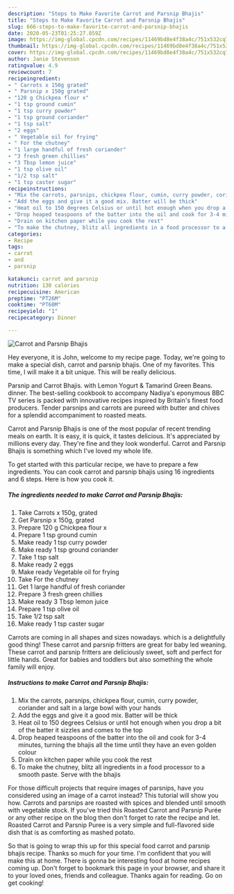 ```yaml
---
description: "Steps to Make Favorite Carrot and Parsnip Bhajis"
title: "Steps to Make Favorite Carrot and Parsnip Bhajis"
slug: 666-steps-to-make-favorite-carrot-and-parsnip-bhajis
date: 2020-05-23T01:25:27.859Z
image: https://img-global.cpcdn.com/recipes/11469bd8e4f38a4c/751x532cq70/carrot-and-parsnip-bhajis-recipe-main-photo.jpg
thumbnail: https://img-global.cpcdn.com/recipes/11469bd8e4f38a4c/751x532cq70/carrot-and-parsnip-bhajis-recipe-main-photo.jpg
cover: https://img-global.cpcdn.com/recipes/11469bd8e4f38a4c/751x532cq70/carrot-and-parsnip-bhajis-recipe-main-photo.jpg
author: Janie Stevenson
ratingvalue: 4.9
reviewcount: 7
recipeingredient:
- " Carrots x 150g grated"
- " Parsnip x 150g grated"
- "120 g Chickpea flour x"
- "1 tsp ground cumin"
- "1 tsp curry powder"
- "1 tsp ground coriander"
- "1 tsp salt"
- "2 eggs"
- " Vegetable oil for frying"
- " For the chutney"
- "1 large handful of fresh coriander"
- "3 fresh green chillies"
- "3 Tbsp lemon juice"
- "1 tsp olive oil"
- "1/2 tsp salt"
- "1 tsp caster sugar"
recipeinstructions:
- "Mix the carrots, parsnips, chickpea flour, cumin, curry powder, coriander and salt in a large bowl with your hands"
- "Add the eggs and give it a good mix. Batter will be thick"
- "Heat oil to 150 degrees Celsius or until hot enough when you drop a bit of the batter it sizzles and comes to the top"
- "Drop heaped teaspoons of the batter into the oil and cook for 3-4 minutes, turning the bhajis all the time until they have an even golden colour"
- "Drain on kitchen paper while you cook the rest"
- "To make the chutney, blitz all ingredients in a food processor to a smooth paste. Serve with the bhajis"
categories:
- Recipe
tags:
- carrot
- and
- parsnip

katakunci: carrot and parsnip 
nutrition: 130 calories
recipecuisine: American
preptime: "PT26M"
cooktime: "PT60M"
recipeyield: "1"
recipecategory: Dinner

---
```



![Carrot and Parsnip Bhajis](https://img-global.cpcdn.com/recipes/11469bd8e4f38a4c/751x532cq70/carrot-and-parsnip-bhajis-recipe-main-photo.jpg)

Hey everyone, it is John, welcome to my recipe page. Today, we're going to make a special dish, carrot and parsnip bhajis. One of my favorites. This time, I will make it a bit unique. This will be really delicious.

Parsnip and Carrot Bhajis. with Lemon Yogurt &amp; Tamarind Green Beans. dinner. The best-selling cookbook to accompany Nadiya&#39;s eponymous BBC TV series is packed with innovative recipes inspired by Britain&#39;s finest food producers. Tender parsnips and carrots are pureed with butter and chives for a splendid accompaniment to roasted meats.

Carrot and Parsnip Bhajis is one of the most popular of recent trending meals on earth. It is easy, it is quick, it tastes delicious. It's appreciated by millions every day. They're fine and they look wonderful. Carrot and Parsnip Bhajis is something which I've loved my whole life.


To get started with this particular recipe, we have to prepare a few ingredients. You can cook carrot and parsnip bhajis using 16 ingredients and 6 steps. Here is how you cook it.

<!--inarticleads1-->

##### The ingredients needed to make Carrot and Parsnip Bhajis:

1. Take  Carrots x 150g, grated
1. Get  Parsnip x 150g, grated
1. Prepare 120 g Chickpea flour x
1. Prepare 1 tsp ground cumin
1. Make ready 1 tsp curry powder
1. Make ready 1 tsp ground coriander
1. Take 1 tsp salt
1. Make ready 2 eggs
1. Make ready  Vegetable oil for frying
1. Take  For the chutney
1. Get 1 large handful of fresh coriander
1. Prepare 3 fresh green chillies
1. Make ready 3 Tbsp lemon juice
1. Prepare 1 tsp olive oil
1. Take 1/2 tsp salt
1. Make ready 1 tsp caster sugar


Carrots are coming in all shapes and sizes nowadays. which is a delightfully good thing! These carrot and parsnip fritters are great for baby led weaning. These carrot and parsnip fritters are deliciously sweet, soft and perfect for little hands. Great for babies and toddlers but also something the whole family will enjoy. 

<!--inarticleads2-->

##### Instructions to make Carrot and Parsnip Bhajis:

1. Mix the carrots, parsnips, chickpea flour, cumin, curry powder, coriander and salt in a large bowl with your hands
1. Add the eggs and give it a good mix. Batter will be thick
1. Heat oil to 150 degrees Celsius or until hot enough when you drop a bit of the batter it sizzles and comes to the top
1. Drop heaped teaspoons of the batter into the oil and cook for 3-4 minutes, turning the bhajis all the time until they have an even golden colour
1. Drain on kitchen paper while you cook the rest
1. To make the chutney, blitz all ingredients in a food processor to a smooth paste. Serve with the bhajis


For those difficult projects that require images of parsnips, have you considered using an image of a carrot instead? This tutorial will show you how. Carrots and parsnips are roasted with spices and blended until smooth with vegetable stock. If you&#39;ve tried this Roasted Carrot and Parsnip Purée or any other recipe on the blog then don&#39;t forget to rate the recipe and let. Roasted Carrot and Parsnip Puree is a very simple and full-flavored side dish that is as comforting as mashed potato. 

So that is going to wrap this up for this special food carrot and parsnip bhajis recipe. Thanks so much for your time. I'm confident that you will make this at home. There is gonna be interesting food at home recipes coming up. Don't forget to bookmark this page in your browser, and share it to your loved ones, friends and colleague. Thanks again for reading. Go on get cooking!

